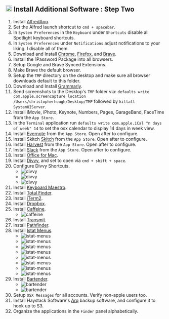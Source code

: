 ## <img src="https://raw.githubusercontent.com/chrishough/my-configurations/master/graphics/documentation/readmes/installation.svg" height="20"> Install Additional Software : Step Two

1. Install [AlfredApp](https://www.alfredapp.com/).
2. Set the Alfred launch shortcut to `cmd + spacebar`.
3. In `System Preferences` in the `Keyboard` under `Shortcuts` disable all Spotlight keyboard shortcuts.
4. In `System Preferences` under `Notifications` adjust notifications to your liking. I disable all of them.
5. Download and Install [Chrome](https://www.google.com/chrome/browser/desktop/index.html), [Firefox](https://www.mozilla.org/en-US/firefox/new/), and [Brave](https://github.com/chrishough/my-configurations).
6. Install the 1Password Package into all browsers.
7. Setup Google and Brave Synced Extensions.
8. Make Brave the default browser.
9. Setup the `TMP` directory on the desktop and make sure all browser downloads default to this folder.
10. Download and Install [Grammarly](https://www.grammarly.com/desktop).
11. Send screenshots to the Desktop's `TMP` folder via: `defaults write com.apple.screencapture location /Users/christopherhough/Desktop/TMP` followed by `killall SystemUIServer`.
12. Install iMovie, iPhoto, Keynote, Numbers, Pages, GarageBand, FaceTime from the `App Store`.
13. In the `Terminal` application run `defaults write com.apple.iCal "n days of week" 14` to set the osx calendar to 
display 14 days in week view.
14. Install [Evernote](https://evernote.com/) from the `App Store`. Open after to configure.
15. Install Skitch [Skitch](https://evernote.com/products/skitch) from the `App Store`. Open after to configure.
16. Install [Harvest](https://www.getharvest.com/) from the `App Store`. Open after to configure.
17. Install [Slack](https://slack.com) from the `App Store`. Open after to configure.
18. Install [Office for Mac](https://www.microsoft.com/en-us/store/b/office).
19. Install [Divvy](http://mizage.com/divvy/), and set to open via `cmd + shift + space`.
20. Configure Divvy Shortcuts.  
    * ![divvy](https://raw.githubusercontent.com/chrishough/my-configurations/master/graphics/documentation/guides/divvy/divvy1.png)
    * ![divvy](https://raw.githubusercontent.com/chrishough/my-configurations/master/graphics/documentation/guides/divvy/divvy2.png)
    * ![divvy](https://raw.githubusercontent.com/chrishough/my-configurations/master/graphics/documentation/guides/divvy/divvy3.png)
21. Install [Keyboard Maestro](https://www.keyboardmaestro.com/main/).
22. Install [Total Finder](https://totalfinder.binaryage.com/).
23. Install [iTerm2](https://www.iterm2.com/).
24. Install [Dropbox](https://www.dropbox.com).
25. Install [Caffeine](https://www.macupdate.com/app/mac/24120/caffeine/). 
    * ![caffeine](https://raw.githubusercontent.com/chrishough/my-configurations/master/graphics/documentation/guides/caffeine/caffeine-1.png)
26. Install [Transmit](https://panic.com/transmit/).
27. Install [Pathfinder](https://cocoatech.com/).
28. Install [Istat Menus](https://bjango.com/mac/istatmenus/).
    * ![istat-menus](https://raw.githubusercontent.com/chrishough/my-configurations/master/graphics/documentation/guides/istatmenus/istatmenus-1.png)
    * ![istat-menus](https://raw.githubusercontent.com/chrishough/my-configurations/master/graphics/documentation/guides/istatmenus/istatmenus-2.png)
    * ![istat-menus](https://raw.githubusercontent.com/chrishough/my-configurations/master/graphics/documentation/guides/istatmenus/istatmenus-3.png)
    * ![istat-menus](https://raw.githubusercontent.com/chrishough/my-configurations/master/graphics/documentation/guides/istatmenus/istatmenus-4.png)
    * ![istat-menus](https://raw.githubusercontent.com/chrishough/my-configurations/master/graphics/documentation/guides/istatmenus/istatmenus-5.png)
    * ![istat-menus](https://raw.githubusercontent.com/chrishough/my-configurations/master/graphics/documentation/guides/istatmenus/istatmenus-6.png)
    * ![istat-menus](https://raw.githubusercontent.com/chrishough/my-configurations/master/graphics/documentation/guides/istatmenus/istatmenus-7.png)
    * ![istat-menus](https://raw.githubusercontent.com/chrishough/my-configurations/master/graphics/documentation/guides/istatmenus/istatmenus-8.png)
29. Install [Bartender](https://www.macbartender.com/).  
    * ![bartender](https://raw.githubusercontent.com/chrishough/my-configurations/master/graphics/documentation/guides/bartender/bartender-1.png)  
    * ![bartender](https://raw.githubusercontent.com/chrishough/my-configurations/master/graphics/documentation/guides/bartender/bartender-2.png)  
30. Setup `OSX Messages` for all accounts. Verify non-apple users too.
31. Install Haystack Software's [Arq](https://www.arqbackup.com/download/) backup software, and configure it to hook up to S3.  
32. Organize the applications in the `Finder` panel alphabetically. 


